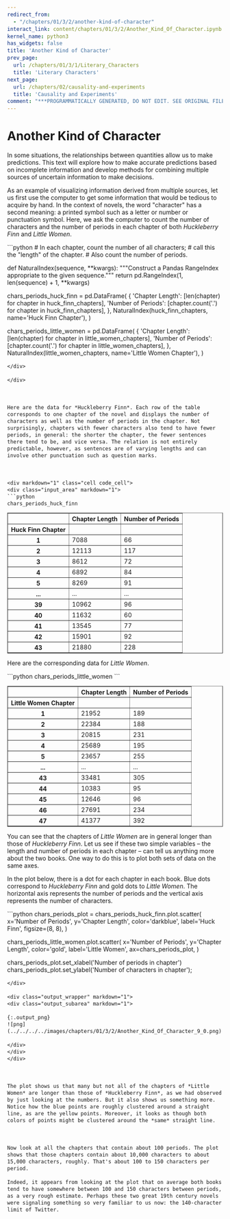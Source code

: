 ```yaml
---
redirect_from:
  - "/chapters/01/3/2/another-kind-of-character"
interact_link: content/chapters/01/3/2/Another_Kind_Of_Character.ipynb
kernel_name: python3
has_widgets: false
title: 'Another Kind of Character'
prev_page:
  url: /chapters/01/3/1/Literary_Characters
  title: 'Literary Characters'
next_page:
  url: /chapters/02/causality-and-experiments
  title: 'Causality and Experiments'
comment: "***PROGRAMMATICALLY GENERATED, DO NOT EDIT. SEE ORIGINAL FILES IN /content***"
---
```







# Another Kind of Character

In some situations, the relationships between quantities allow us to make predictions. This text will explore how to make accurate predictions based on incomplete information and develop methods for combining multiple sources of uncertain information to make decisions.

As an example of visualizing information derived from multiple sources, let us first use the computer to get some information that would be tedious to acquire by hand. In the context of novels, the word "character" has a second meaning: a printed symbol such as a letter or number or punctuation symbol. Here, we ask the computer to count the number of characters and the number of periods in each chapter of both *Huckleberry Finn* and *Little Women*.



<div markdown="1" class="cell code_cell">
<div class="input_area" markdown="1">
```python
# In each chapter, count the number of all characters;
# call this the "length" of the chapter.
# Also count the number of periods.

def NaturalIndex(sequence, **kwargs):
    """Construct a Pandas RangeIndex appropriate to the given sequence."""
    return pd.RangeIndex(1, len(sequence) + 1, **kwargs)


chars_periods_huck_finn = pd.DataFrame(
    {
        'Chapter Length': [len(chapter) for chapter in huck_finn_chapters],
        'Number of Periods': [chapter.count('.') for chapter in huck_finn_chapters],
    },
    NaturalIndex(huck_finn_chapters, name='Huck Finn Chapter'),
)

chars_periods_little_women = pd.DataFrame(
    {
        'Chapter Length': [len(chapter) for chapter in little_women_chapters],
        'Number of Periods': [chapter.count('.') for chapter in little_women_chapters],
    },
    NaturalIndex(little_women_chapters, name='Little Women Chapter'),
)
```
</div>

</div>



Here are the data for *Huckleberry Finn*. Each row of the table corresponds to one chapter of the novel and displays the number of characters as well as the number of periods in the chapter. Not surprisingly, chapters with fewer characters also tend to have fewer periods, in general: the shorter the chapter, the fewer sentences there tend to be, and vice versa. The relation is not entirely predictable, however, as sentences are of varying lengths and can involve other punctuation such as question marks. 



<div markdown="1" class="cell code_cell">
<div class="input_area" markdown="1">
```python
chars_periods_huck_finn
```
</div>

<div class="output_wrapper" markdown="1">
<div class="output_subarea" markdown="1">



<div markdown="0" class="output output_html">
<div>
<style scoped>
    .dataframe tbody tr th:only-of-type {
        vertical-align: middle;
    }

    .dataframe tbody tr th {
        vertical-align: top;
    }

    .dataframe thead th {
        text-align: right;
    }
</style>
<table border="1" class="dataframe">
  <thead>
    <tr style="text-align: right;">
      <th></th>
      <th>Chapter Length</th>
      <th>Number of Periods</th>
    </tr>
    <tr>
      <th>Huck Finn Chapter</th>
      <th></th>
      <th></th>
    </tr>
  </thead>
  <tbody>
    <tr>
      <th>1</th>
      <td>7088</td>
      <td>66</td>
    </tr>
    <tr>
      <th>2</th>
      <td>12113</td>
      <td>117</td>
    </tr>
    <tr>
      <th>3</th>
      <td>8612</td>
      <td>72</td>
    </tr>
    <tr>
      <th>4</th>
      <td>6892</td>
      <td>84</td>
    </tr>
    <tr>
      <th>5</th>
      <td>8269</td>
      <td>91</td>
    </tr>
    <tr>
      <th>...</th>
      <td>...</td>
      <td>...</td>
    </tr>
    <tr>
      <th>39</th>
      <td>10962</td>
      <td>96</td>
    </tr>
    <tr>
      <th>40</th>
      <td>11632</td>
      <td>60</td>
    </tr>
    <tr>
      <th>41</th>
      <td>13545</td>
      <td>77</td>
    </tr>
    <tr>
      <th>42</th>
      <td>15901</td>
      <td>92</td>
    </tr>
    <tr>
      <th>43</th>
      <td>21880</td>
      <td>228</td>
    </tr>
  </tbody>
</table>
</div>
</div>


</div>
</div>
</div>



Here are the corresponding data for *Little Women*.



<div markdown="1" class="cell code_cell">
<div class="input_area" markdown="1">
```python
chars_periods_little_women
```
</div>

<div class="output_wrapper" markdown="1">
<div class="output_subarea" markdown="1">



<div markdown="0" class="output output_html">
<div>
<style scoped>
    .dataframe tbody tr th:only-of-type {
        vertical-align: middle;
    }

    .dataframe tbody tr th {
        vertical-align: top;
    }

    .dataframe thead th {
        text-align: right;
    }
</style>
<table border="1" class="dataframe">
  <thead>
    <tr style="text-align: right;">
      <th></th>
      <th>Chapter Length</th>
      <th>Number of Periods</th>
    </tr>
    <tr>
      <th>Little Women Chapter</th>
      <th></th>
      <th></th>
    </tr>
  </thead>
  <tbody>
    <tr>
      <th>1</th>
      <td>21952</td>
      <td>189</td>
    </tr>
    <tr>
      <th>2</th>
      <td>22384</td>
      <td>188</td>
    </tr>
    <tr>
      <th>3</th>
      <td>20815</td>
      <td>231</td>
    </tr>
    <tr>
      <th>4</th>
      <td>25689</td>
      <td>195</td>
    </tr>
    <tr>
      <th>5</th>
      <td>23657</td>
      <td>255</td>
    </tr>
    <tr>
      <th>...</th>
      <td>...</td>
      <td>...</td>
    </tr>
    <tr>
      <th>43</th>
      <td>33481</td>
      <td>305</td>
    </tr>
    <tr>
      <th>44</th>
      <td>10383</td>
      <td>95</td>
    </tr>
    <tr>
      <th>45</th>
      <td>12646</td>
      <td>96</td>
    </tr>
    <tr>
      <th>46</th>
      <td>27691</td>
      <td>234</td>
    </tr>
    <tr>
      <th>47</th>
      <td>41377</td>
      <td>392</td>
    </tr>
  </tbody>
</table>
</div>
</div>


</div>
</div>
</div>



You can see that the chapters of *Little Women* are in general longer than those of *Huckleberry Finn*. Let us see if these two simple variables – the length and number of periods in each chapter – can tell us anything more about the two books. One way to do this is to plot both sets of data on the same axes. 

In the plot below, there is a dot for each chapter in each book. Blue dots correspond to *Huckleberry Finn* and gold dots to *Little Women*. The horizontal axis represents the number of periods and the vertical axis represents the number of characters.



<div markdown="1" class="cell code_cell">
<div class="input_area" markdown="1">
```python
chars_periods_plot = chars_periods_huck_finn.plot.scatter(
    x='Number of Periods',
    y='Chapter Length',
    color='darkblue',
    label='Huck Finn',
    figsize=(8, 8),
)

chars_periods_little_women.plot.scatter(
    x='Number of Periods',
    y='Chapter Length',
    color='gold',
    label='Little Women',
    ax=chars_periods_plot,
)

chars_periods_plot.set_xlabel('Number of periods in chapter')
chars_periods_plot.set_ylabel('Number of characters in chapter');
```
</div>

<div class="output_wrapper" markdown="1">
<div class="output_subarea" markdown="1">

{:.output_png}
![png](../../../../images/chapters/01/3/2/Another_Kind_Of_Character_9_0.png)

</div>
</div>
</div>



The plot shows us that many but not all of the chapters of *Little Women* are longer than those of *Huckleberry Finn*, as we had observed by just looking at the numbers. But it also shows us something more. Notice how the blue points are roughly clustered around a straight line, as are the yellow points. Moreover, it looks as though both colors of points might be clustered around the *same* straight line.



Now look at all the chapters that contain about 100 periods. The plot shows that those chapters contain about 10,000 characters to about 15,000 characters, roughly. That's about 100 to 150 characters per period.

Indeed, it appears from looking at the plot that on average both books tend to have somewhere between 100 and 150 characters between periods, as a very rough estimate. Perhaps these two great 19th century novels were signaling something so very familiar to us now: the 140-character limit of Twitter.

